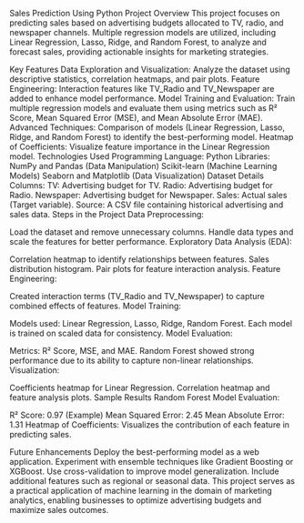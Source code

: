 Sales Prediction Using Python
Project Overview
This project focuses on predicting sales based on advertising budgets allocated to TV, radio, and newspaper channels. Multiple regression models are utilized, including Linear Regression, Lasso, Ridge, and Random Forest, to analyze and forecast sales, providing actionable insights for marketing strategies.

Key Features
Data Exploration and Visualization: Analyze the dataset using descriptive statistics, correlation heatmaps, and pair plots.
Feature Engineering: Interaction features like TV_Radio and TV_Newspaper are added to enhance model performance.
Model Training and Evaluation: Train multiple regression models and evaluate them using metrics such as R² Score, Mean Squared Error (MSE), and Mean Absolute Error (MAE).
Advanced Techniques: Comparison of models (Linear Regression, Lasso, Ridge, and Random Forest) to identify the best-performing model.
Heatmap of Coefficients: Visualize feature importance in the Linear Regression model.
Technologies Used
Programming Language: Python
Libraries:
NumPy and Pandas (Data Manipulation)
Scikit-learn (Machine Learning Models)
Seaborn and Matplotlib (Data Visualization)
Dataset Details
Columns:
TV: Advertising budget for TV.
Radio: Advertising budget for Radio.
Newspaper: Advertising budget for Newspaper.
Sales: Actual sales (Target variable).
Source: A CSV file containing historical advertising and sales data.
Steps in the Project
Data Preprocessing:

Load the dataset and remove unnecessary columns.
Handle data types and scale the features for better performance.
Exploratory Data Analysis (EDA):

Correlation heatmap to identify relationships between features.
Sales distribution histogram.
Pair plots for feature interaction analysis.
Feature Engineering:

Created interaction terms (TV_Radio and TV_Newspaper) to capture combined effects of features.
Model Training:

Models used: Linear Regression, Lasso, Ridge, Random Forest.
Each model is trained on scaled data for consistency.
Model Evaluation:

Metrics: R² Score, MSE, and MAE.
Random Forest showed strong performance due to its ability to capture non-linear relationships.
Visualization:

Coefficients heatmap for Linear Regression.
Correlation heatmap and feature analysis plots.
Sample Results
Random Forest Model Evaluation:

R² Score: 0.97 (Example)
Mean Squared Error: 2.45
Mean Absolute Error: 1.31
Heatmap of Coefficients: Visualizes the contribution of each feature in predicting sales.

Future Enhancements
Deploy the best-performing model as a web application.
Experiment with ensemble techniques like Gradient Boosting or XGBoost.
Use cross-validation to improve model generalization.
Include additional features such as regional or seasonal data.
This project serves as a practical application of machine learning in the domain of marketing analytics, enabling businesses to optimize advertising budgets and maximize sales outcomes.
